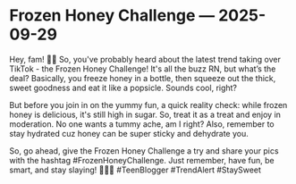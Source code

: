 # Frozen Honey Challenge — 2025-09-29

Hey, fam! 🍯✨ So, you've probably heard about the latest trend taking over TikTok - the Frozen Honey Challenge! It's all the buzz RN, but what’s the deal? Basically, you freeze honey in a bottle, then squeeze out the thick, sweet goodness and eat it like a popsicle. Sounds cool, right?

But before you join in on the yummy fun, a quick reality check: while frozen honey is delicious, it's still high in sugar. So, treat it as a treat and enjoy in moderation. No one wants a tummy ache, am I right? Also, remember to stay hydrated cuz honey can be super sticky and dehydrate you.

So, go ahead, give the Frozen Honey Challenge a try and share your pics with the hashtag #FrozenHoneyChallenge. Just remember, have fun, be smart, and stay slaying! 💁‍♀️💫 #TeenBlogger #TrendAlert #StaySweet